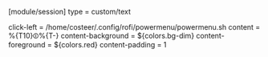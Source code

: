 [module/session]
type = custom/text

click-left = /home/costeer/.config/rofi/powermenu/powermenu.sh
content = %{T10}⏼%{T-}
content-background = ${colors.bg-dim}
content-foreground = ${colors.red}
content-padding = 1
